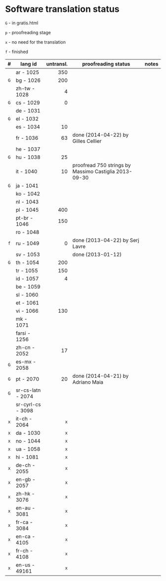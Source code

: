 

Software translation status
===========================

`G` - in gratis.html

`p` - proofreading stage

`x` - no need for the translation

`f` - finished

|  #  |      lang id      | untransl. |                  proofreading status                  | notes |
| :-: | ----------------- | --------: | ----------------------------------------------------- | ----- |
|     | ar - 1025         |       350 |                                                       |       |
| `G` | bg - 1026         |       200 |                                                       |       |
|     | zh-tw - 1028      |         4 |                                                       |       |
| `G` | cs - 1029         |         0 |                                                       |       |
|     | de - 1031         |           |                                                       |       |
| `G` | el - 1032         |           |                                                       |       |
|     | es - 1034         |        10 |                                                       |       |
|     | fr - 1036         |        63 | done (2014-04-22) by Gilles Cellier                   |       |
|     | he - 1037         |           |                                                       |       |
| `G` | hu - 1038         |        25 |                                                       |       |
|     | it - 1040         |        10 | proofread 750 strings by Massimo Castiglia 2013-09-30 |       |
| `G` | ja - 1041         |           |                                                       |       |
|     | ko - 1042         |           |                                                       |       |
|     | nl - 1043         |           |                                                       |       |
|     | pl - 1045         |       400 |                                                       |       |
|     | pt-br - 1046      |       150 |                                                       |       |
|     | ro - 1048         |           |                                                       |       |
| `f` | ru - 1049         |         0 | done (2013-04-22) by Serj Lavre                       |       |
|     | sv - 1053         |           | done (2013-01-12)                                     |       |
| `G` | th - 1054         |       200 |                                                       |       |
|     | tr - 1055         |       150 |                                                       |       |
|     | id - 1057         |         4 |                                                       |       |
|     | be - 1059         |           |                                                       |       |
|     | sl - 1060         |           |                                                       |       |
|     | et - 1061         |           |                                                       |       |
|     | vi - 1066         |       130 |                                                       |       |
|     | mk - 1071         |           |                                                       |       |
|     | farsi - 1256      |           |                                                       |       |
|     | zh-cn - 2052      |        17 |                                                       |       |
| `G` | es-mx - 2058      |           |                                                       |       |
| `G` | pt - 2070         |        20 | done (2014-04-21) by Adriano Maia                     |       |
| `G` | sr-cs-latn - 2074 |           |                                                       |       |
|     | sr-cyrl-cs - 3098 |           |                                                       |       |
| `x` | it-ch - 2064      |       `x` |                                                       |       |
| `x` | da - 1030         |       `x` |                                                       |       |
| `x` | no - 1044         |       `x` |                                                       |       |
| `x` | ua - 1058         |       `x` |                                                       |       |
| `x` | hi - 1081         |       `x` |                                                       |       |
| `x` | de-ch - 2055      |       `x` |                                                       |       |
| `x` | en-gb - 2057      |       `x` |                                                       |       |
| `x` | zh-hk - 3076      |       `x` |                                                       |       |
| `x` | en-au - 3081      |       `x` |                                                       |       |
| `x` | fr-ca - 3084      |       `x` |                                                       |       |
| `x` | en-ca - 4105      |       `x` |                                                       |       |
| `x` | fr-ch - 4108      |       `x` |                                                       |       |
| `x` | en-us - 49161     |       `x` |                                                       |       |
